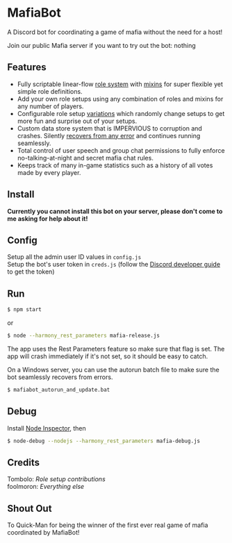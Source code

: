# MafiaBot

A Discord bot for coordinating a game of mafia without the need for a host!  

Join our public Mafia server if you want to try out the bot: nothing

## Features
* Fully scriptable linear-flow [role system](mafia.js#L1401-L1429) with [mixins](roles/mods) for super flexible yet simple role definitions.
* Add your own role setups using any combination of roles and mixins for any number of players.
* Configurable role setup [variations](roles/variations/index.js) which randomly change setups to get more fun and surprise out of your setups.
* Custom data store system that is IMPERVIOUS to corruption and crashes. Silently [recovers from any error](mafiabot_autorun_and_update.bat) and continues running seamlessly.
* Total control of user speech and group chat permissions to fully enforce no-talking-at-night and secret mafia chat rules.
* Keeps track of many in-game statistics such as a history of all votes made by every player.

## Install

**Currently you cannot install this bot on your server, please don't come to me asking for help about it!**

## Config

Setup all the admin user ID values in `config.js`  
Setup the bot's user token in `creds.js` (follow the [Discord developer guide](https://discordapp.com/developers/docs/intro) to get the token)  

## Run

```sh
$ npm start
```
or
```sh
$ node --harmony_rest_parameters mafia-release.js
```
The app uses the Rest Parameters feature so make sure that flag is set. The app will crash immediately if it's not set, so it should be easy to catch.  

On a Windows server, you can use the autorun batch file to make sure the bot seamlessly recovers from errors.  
```sh
$ mafiabot_autorun_and_update.bat
```

## Debug

Install [Node Inspector](https://github.com/node-inspector/node-inspector), then

```sh
$ node-debug --nodejs --harmony_rest_parameters mafia-debug.js
```

## Credits
Tombolo: *Role setup contributions*  
foolmoron: *Everything else*  

## Shout Out
To Quick-Man for being the winner of the first ever real game of mafia coordinated by MafiaBot!
